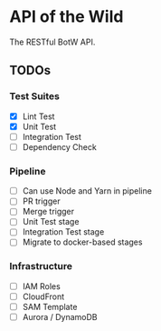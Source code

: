 # API of the Wild #
The RESTful BotW API.

## TODOs ##

### Test Suites ###
- [x] Lint Test
- [x] Unit Test
- [ ] Integration Test
- [ ] Dependency Check

### Pipeline ###
- [ ] Can use Node and Yarn in pipeline
- [ ] PR trigger
- [ ] Merge trigger
- [ ] Unit Test stage
- [ ] Integration Test stage
- [ ] Migrate to docker-based stages

### Infrastructure
- [ ] IAM Roles
- [ ] CloudFront
- [ ] SAM Template
- [ ] Aurora / DynamoDB
